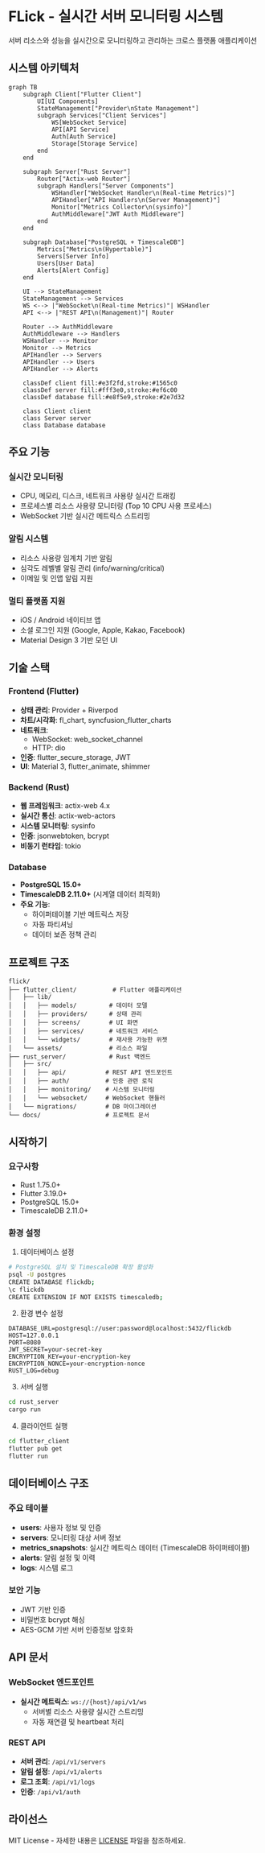 # FLick - 실시간 서버 모니터링 시스템

서버 리소스와 성능을 실시간으로 모니터링하고 관리하는 크로스 플랫폼 애플리케이션

## 시스템 아키텍처

```mermaid
graph TB
    subgraph Client["Flutter Client"]
        UI[UI Components]
        StateManagement["Provider\nState Management"]
        subgraph Services["Client Services"]
            WS[WebSocket Service]
            API[API Service]
            Auth[Auth Service]
            Storage[Storage Service]
        end
    end

    subgraph Server["Rust Server"]
        Router["Actix-web Router"]
        subgraph Handlers["Server Components"]
            WSHandler["WebSocket Handler\n(Real-time Metrics)"]
            APIHandler["API Handlers\n(Server Management)"]
            Monitor["Metrics Collector\n(sysinfo)"]
            AuthMiddleware["JWT Auth Middleware"]
        end
    end

    subgraph Database["PostgreSQL + TimescaleDB"]
        Metrics["Metrics\n(Hypertable)"]
        Servers[Server Info]
        Users[User Data]
        Alerts[Alert Config]
    end

    UI --> StateManagement
    StateManagement --> Services
    WS <--> |"WebSocket\n(Real-time Metrics)"| WSHandler
    API <--> |"REST API\n(Management)"| Router
    
    Router --> AuthMiddleware
    AuthMiddleware --> Handlers
    WSHandler --> Monitor
    Monitor --> Metrics
    APIHandler --> Servers
    APIHandler --> Users
    APIHandler --> Alerts

    classDef client fill:#e3f2fd,stroke:#1565c0
    classDef server fill:#fff3e0,stroke:#ef6c00
    classDef database fill:#e8f5e9,stroke:#2e7d32
    
    class Client client
    class Server server
    class Database database
```

## 주요 기능

### 실시간 모니터링
- CPU, 메모리, 디스크, 네트워크 사용량 실시간 트래킹
- 프로세스별 리소스 사용량 모니터링 (Top 10 CPU 사용 프로세스)
- WebSocket 기반 실시간 메트릭스 스트리밍

### 알림 시스템
- 리소스 사용량 임계치 기반 알림
- 심각도 레벨별 알림 관리 (info/warning/critical)
- 이메일 및 인앱 알림 지원

### 멀티 플랫폼 지원
- iOS / Android 네이티브 앱
- 소셜 로그인 지원 (Google, Apple, Kakao, Facebook)
- Material Design 3 기반 모던 UI

## 기술 스택

### Frontend (Flutter)
- **상태 관리**: Provider + Riverpod
- **차트/시각화**: fl_chart, syncfusion_flutter_charts
- **네트워크**:
  - WebSocket: web_socket_channel
  - HTTP: dio
- **인증**: flutter_secure_storage, JWT
- **UI**: Material 3, flutter_animate, shimmer

### Backend (Rust)
- **웹 프레임워크**: actix-web 4.x
- **실시간 통신**: actix-web-actors
- **시스템 모니터링**: sysinfo
- **인증**: jsonwebtoken, bcrypt
- **비동기 런타임**: tokio

### Database
- **PostgreSQL 15.0+** 
- **TimescaleDB 2.11.0+** (시계열 데이터 최적화)
- **주요 기능**:
  - 하이퍼테이블 기반 메트릭스 저장
  - 자동 파티셔닝
  - 데이터 보존 정책 관리

## 프로젝트 구조

```
flick/
├── flutter_client/          # Flutter 애플리케이션
│   ├── lib/
│   │   ├── models/         # 데이터 모델
│   │   ├── providers/      # 상태 관리
│   │   ├── screens/        # UI 화면
│   │   ├── services/       # 네트워크 서비스
│   │   └── widgets/        # 재사용 가능한 위젯
│   └── assets/             # 리소스 파일
├── rust_server/            # Rust 백엔드
│   ├── src/
│   │   ├── api/           # REST API 엔드포인트
│   │   ├── auth/          # 인증 관련 로직
│   │   ├── monitoring/    # 시스템 모니터링
│   │   └── websocket/     # WebSocket 핸들러
│   └── migrations/        # DB 마이그레이션
└── docs/                  # 프로젝트 문서
```

## 시작하기

### 요구사항
- Rust 1.75.0+
- Flutter 3.19.0+
- PostgreSQL 15.0+
- TimescaleDB 2.11.0+

### 환경 설정

1. 데이터베이스 설정
```bash
# PostgreSQL 설치 및 TimescaleDB 확장 활성화
psql -U postgres
CREATE DATABASE flickdb;
\c flickdb
CREATE EXTENSION IF NOT EXISTS timescaledb;
```

2. 환경 변수 설정
```env
DATABASE_URL=postgresql://user:password@localhost:5432/flickdb
HOST=127.0.0.1
PORT=8080
JWT_SECRET=your-secret-key
ENCRYPTION_KEY=your-encryption-key
ENCRYPTION_NONCE=your-encryption-nonce
RUST_LOG=debug
```

3. 서버 실행
```bash
cd rust_server
cargo run
```

4. 클라이언트 실행
```bash
cd flutter_client
flutter pub get
flutter run
```

## 데이터베이스 구조

### 주요 테이블
- **users**: 사용자 정보 및 인증
- **servers**: 모니터링 대상 서버 정보
- **metrics_snapshots**: 실시간 메트릭스 데이터 (TimescaleDB 하이퍼테이블)
- **alerts**: 알림 설정 및 이력
- **logs**: 시스템 로그

### 보안 기능
- JWT 기반 인증
- 비밀번호 bcrypt 해싱
- AES-GCM 기반 서버 인증정보 암호화

## API 문서

### WebSocket 엔드포인트
- **실시간 메트릭스**: `ws://{host}/api/v1/ws`
  - 서버별 리소스 사용량 실시간 스트리밍
  - 자동 재연결 및 heartbeat 처리

### REST API
- **서버 관리**: `/api/v1/servers`
- **알림 설정**: `/api/v1/alerts`
- **로그 조회**: `/api/v1/logs`
- **인증**: `/api/v1/auth`

## 라이선스

MIT License - 자세한 내용은 [LICENSE](LICENSE) 파일을 참조하세요.